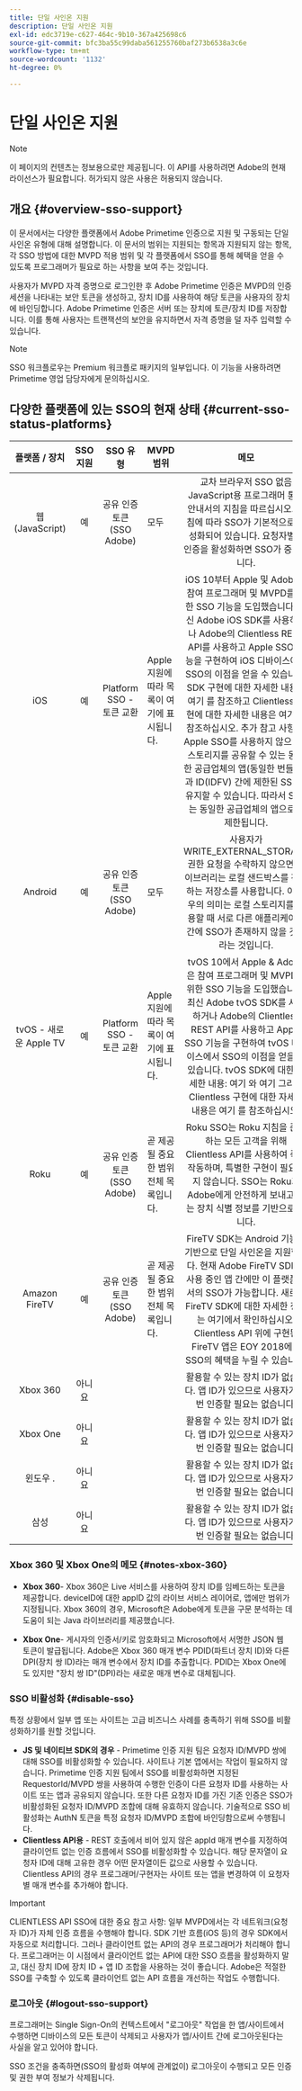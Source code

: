 ```yaml
---
title: 단일 사인온 지원
description: 단일 사인온 지원
exl-id: edc3719e-c627-464c-9b10-367a425698c6
source-git-commit: bfc3ba55c99daba561255760baf273b6538a3c6e
workflow-type: tm+mt
source-wordcount: '1132'
ht-degree: 0%

---
```


# 단일 사인온 지원

>[!NOTE]
>
>이 페이지의 컨텐츠는 정보용으로만 제공됩니다. 이 API를 사용하려면 Adobe의 현재 라이선스가 필요합니다. 허가되지 않은 사용은 허용되지 않습니다.

## 개요 {#overview-sso-support}

이 문서에서는 다양한 플랫폼에서 Adobe Primetime 인증으로 지원 및 구동되는 단일 사인온 유형에 대해 설명합니다. 이 문서의 범위는 지원되는 항목과 지원되지 않는 항목, 각 SSO 방법에 대한 MVPD 적용 범위 및 각 플랫폼에서 SSO를 통해 혜택을 얻을 수 있도록 프로그래머가 필요로 하는 사항을 보여 주는 것입니다.

사용자가 MVPD 자격 증명으로 로그인한 후 Adobe Primetime 인증은 MVPD의 인증 세션을 나타내는 보안 토큰을 생성하고, 장치 ID를 사용하여 해당 토큰을 사용자의 장치에 바인딩합니다. Adobe Primetime 인증은 서버 또는 장치에 토큰/장치 ID를 저장합니다. 이를 통해 사용자는 트랜잭션의 보안을 유지하면서 자격 증명을 덜 자주 입력할 수 있습니다.

>[!NOTE]
>
>SSO 워크플로우는 Premium 워크플로 패키지의 일부입니다. 이 기능을 사용하려면 Primetime 영업 담당자에게 문의하십시오.

## 다양한 플랫폼에 있는 SSO의 현재 상태 {#current-sso-status-platforms}

| 플랫폼 / 장치 | SSO 지원 | SSO 유형 | MVPD 범위 | 메모 |
|:-------------------:|:-----------:|:---------------------------------------:|-----------------------------------------------------|:--------------------------------------------------------------------------------------------------------------------------------------------------------------------------------------------------------------------------------------------------------------------------------------------------------------------------------------------------------------------------------------------------------------------------------------------------------------------------------------------------------------------------------------------------------------------------------------------------:|
| 웹(JavaScript) | 예 | 공유 인증 토큰(SSO Adobe) | 모두 | 교차 브라우저 SSO 없음 JavaScript용 프로그래머 통합 안내서의 지침을 따르십시오. 지침에 따라 SSO가 기본적으로 활성화되어 있습니다.  요청자별로 인증을 활성화하면 SSO가 중단됩니다. |
| iOS | 예 | Platform SSO - 토큰 교환 | Apple 지원에 따라 목록이 여기에 표시됩니다. | iOS 10부터 Apple 및 Adobe은 참여 프로그래머 및 MVPD를 위한 SSO 기능을 도입했습니다. 최신 Adobe iOS SDK를 사용하거나 Adobe의 Clientless REST API를 사용하고 Apple SSO 기능을 구현하여 iOS 디바이스에서 SSO의 이점을 얻을 수 있습니다. SDK 구현에 대한 자세한 내용은 여기 를 참조하고 Clientless 구현에 대한 자세한 내용은 여기 를 참조하십시오. 추가 참고 사항: - Apple SSO를 사용하지 않으려면 스토리지를 공유할 수 있는 동일한 공급업체의 앱(동일한 번들 ID)과 ID(IDFV) 간에 제한된 SSO를 유지할 수 있습니다. 따라서 SSO는 동일한 공급업체의 앱으로만 제한됩니다. |
| Android | 예 | 공유 인증 토큰(SSO Adobe) | 모두 | 사용자가 WRITE_EXTERNAL_STORAGE 권한 요청을 수락하지 않으면 라이브러리는 로컬 샌드박스를 작동하는 저장소를 사용합니다. 이 경우의 의미는 로컬 스토리지를 사용할 때 서로 다른 애플리케이션 간에 SSO가 존재하지 않을 것이라는 것입니다. |
| tvOS - 새로운 Apple TV | 예 | Platform SSO - 토큰 교환 | Apple 지원에 따라 목록이 여기에 표시됩니다. | tvOS 10에서 Apple &amp; Adobe은 참여 프로그래머 및 MVPD를 위한 SSO 기능을 도입했습니다. 최신 Adobe tvOS SDK를 사용하거나 Adobe의 Clientless REST API를 사용하고 Apple SSO 기능을 구현하여 tvOS 디바이스에서 SSO의 이점을 얻을 수 있습니다. tvOS SDK에 대한 자세한 내용: 여기 와 여기 그리고 Clientless 구현에 대한 자세한 내용은 여기 를 참조하십시오. |
| Roku | 예 | 공유 인증 토큰(SSO Adobe) | 곧 제공될 중요한 범위 전체 목록입니다. | Roku SSO는 Roku 지침을 준수하는 모든 고객을 위해 Clientless API를 사용하여 즉시 작동하며, 특별한 구현이 필요하지 않습니다. SSO는 Roku가 Adobe에게 안전하게 보내고 있는 장치 식별 정보를 기반으로 합니다. |
| Amazon FireTV | 예 | 공유 인증 토큰(SSO Adobe) | 곧 제공될 중요한 범위 전체 목록입니다. | FireTV SDK는 Android 기능을 기반으로 단일 사인온을 지원합니다. 현재 Adobe FireTV SDK를 사용 중인 앱 간에만 이 플랫폼에서의 SSO가 가능합니다. 새로운 FireTV SDK에 대한 자세한 정보는 여기에서 확인하십시오. Clientless API 위에 구현된 FireTV 앱은 EOY 2018에서 SSO의 혜택을 누릴 수 있습니다. |
| Xbox 360 | 아니요 |  |  | 활용할 수 있는 장치 ID가 없습니다. 앱 ID가 있으므로 사용자가 매번 인증할 필요는 없습니다. |
| Xbox One | 아니요 |  |  | 활용할 수 있는 장치 ID가 없습니다. 앱 ID가 있으므로 사용자가 매번 인증할 필요는 없습니다. |
| 윈도우 . | 아니요 |  |  | 활용할 수 있는 장치 ID가 없습니다. 앱 ID가 있으므로 사용자가 매번 인증할 필요는 없습니다. |
| 삼성 | 아니요 |  |  | 활용할 수 있는 장치 ID가 없습니다. 앱 ID가 있으므로 사용자가 매번 인증할 필요는 없습니다. |

### Xbox 360 및 Xbox One의 메모 {#notes-xbox-360}

* **Xbox 360**- Xbox 360은 Live 서비스를 사용하여 장치 ID를 임베드하는 토큰을 제공합니다. deviceID에 대한 appID 값의 라이브 서비스 레이어로, 앱에만 범위가 지정됩니다. Xbox 360의 경우, Microsoft은 Adobe에게 토큰을 구문 분석하는 데 도움이 되는 Java 라이브러리를 제공했습니다.

* **Xbox One**- 게시자의 인증서/키로 암호화되고 Microsoft에서 서명한 JSON 웹 토큰이 발급됩니다. Adobe은 Xbox 360 매개 변수 PDID(파트너 장치 ID)와 다른 DPI(장치 쌍 ID)라는 매개 변수에서 장치 ID를 추출합니다. PDID는 Xbox One에도 있지만 &quot;장치 쌍 ID&quot;(DPI)라는 새로운 매개 변수로 대체됩니다.


### SSO 비활성화 {#disable-sso}

특정 상황에서 일부 앱 또는 사이트는 고급 비즈니스 사례를 충족하기 위해 SSO를 비활성화하기를 원할 것입니다.

* **JS 및 네이티브 SDK의 경우** - Primetime 인증 지원 팀은 요청자 ID/MVPD 쌍에 대해 SSO를 비활성화할 수 있습니다. 사이트나 기본 앱에서는 작업이 필요하지 않습니다.  Primetime 인증 지원 팀에서 SSO를 비활성화하면 지정된 RequestorId/MVPD 쌍을 사용하여 수행한 인증이 다른 요청자 ID를 사용하는 사이트 또는 앱과 공유되지 않습니다. 또한 다른 요청자 ID를 가진 기존 인증은 SSO가 비활성화된 요청자 ID/MVPD 조합에 대해 유효하지 않습니다. 기술적으로 SSO 비활성화는 AuthN 토큰을 특정 요청자 ID/MVPD 조합에 바인딩함으로써 수행됩니다.
* **Clientless API용** - REST 호출에서 비어 있지 않은 appId 매개 변수를 지정하여 클라이언트 없는 인증 흐름에서 SSO를 비활성화할 수 있습니다. 해당 문자열이 요청자 ID에 대해 고유한 경우 어떤 문자열이든 값으로 사용할 수 있습니다. Clientless API의 경우 프로그래머/구현자는 사이트 또는 앱을 변경하여 이 요청자별 매개 변수를 추가해야 합니다.

>[!IMPORTANT]
>
>CLIENTLESS API SSO에 대한 중요 참고 사항: 일부 MVPD에서는 각 네트워크(요청자 ID)가 자체 인증 흐름을 수행해야 합니다. SDK 기반 흐름(iOS 등)의 경우 SDK에서 자동으로 처리합니다. 그러나 클라이언트 없는 API의 경우 프로그래머가 처리해야 합니다. 프로그래머는 이 시점에서 클라이언트 없는 API에 대한 SSO 흐름을 활성화하지 말고, 대신 장치 ID에 장치 ID + 앱 ID 조합을 사용하는 것이 좋습니다. Adobe은 적절한 SSO를 구축할 수 있도록 클라이언트 없는 API 흐름을 개선하는 작업도 수행합니다.

### 로그아웃 {#logout-sso-support}

프로그래머는 Single Sign-On의 컨텍스트에서 &quot;로그아웃&quot; 작업을 한 앱/사이트에서 수행하면 디바이스의 모든 토큰이 삭제되고 사용자가 앱/사이트 간에 로그아웃된다는 사실을 알고 있어야 합니다.

SSO 조건을 충족하면(SSO의 활성화 여부에 관계없이) 로그아웃이 수행되고 모든 인증 및 권한 부여 정보가 삭제됩니다.
